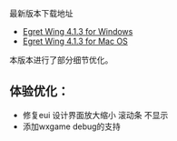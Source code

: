 最新版本下载地址

- [Egret Wing 4.1.3 for Windows](http://tool.egret-labs.org/EgretWing/electron/EgretWing-v4.1.3.exe?d=0707)
- [Egret Wing 4.1.3 for Mac OS](http://tool.egret-labs.org/EgretWing/electron/EgretWing-v4.1.3.dmg?d=0707)

本版本进行了部分细节优化。

## 体验优化：

- 修复eui 设计界面放大缩小 滚动条 不显示
- 添加wxgame debug的支持